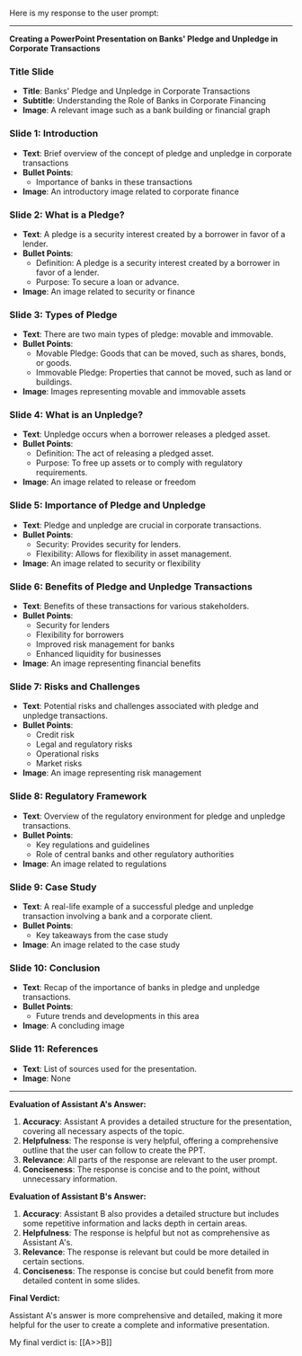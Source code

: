 
Here is my response to the user prompt:

---

**Creating a PowerPoint Presentation on Banks' Pledge and Unpledge in Corporate Transactions**

### Title Slide
- **Title**: Banks' Pledge and Unpledge in Corporate Transactions
- **Subtitle**: Understanding the Role of Banks in Corporate Financing
- **Image**: A relevant image such as a bank building or financial graph

### Slide 1: Introduction
- **Text**: Brief overview of the concept of pledge and unpledge in corporate transactions
- **Bullet Points**:
  - Importance of banks in these transactions
- **Image**: An introductory image related to corporate finance

### Slide 2: What is a Pledge?
- **Text**: A pledge is a security interest created by a borrower in favor of a lender.
- **Bullet Points**:
  - Definition: A pledge is a security interest created by a borrower in favor of a lender.
  - Purpose: To secure a loan or advance.
- **Image**: An image related to security or finance

### Slide 3: Types of Pledge
- **Text**: There are two main types of pledge: movable and immovable.
- **Bullet Points**:
  - Movable Pledge: Goods that can be moved, such as shares, bonds, or goods.
  - Immovable Pledge: Properties that cannot be moved, such as land or buildings.
- **Image**: Images representing movable and immovable assets

### Slide 4: What is an Unpledge?
- **Text**: Unpledge occurs when a borrower releases a pledged asset.
- **Bullet Points**:
  - Definition: The act of releasing a pledged asset.
  - Purpose: To free up assets or to comply with regulatory requirements.
- **Image**: An image related to release or freedom

### Slide 5: Importance of Pledge and Unpledge
- **Text**: Pledge and unpledge are crucial in corporate transactions.
- **Bullet Points**:
  - Security: Provides security for lenders.
  - Flexibility: Allows for flexibility in asset management.
- **Image**: An image related to security or flexibility

### Slide 6: Benefits of Pledge and Unpledge Transactions
- **Text**: Benefits of these transactions for various stakeholders.
- **Bullet Points**:
  - Security for lenders
  - Flexibility for borrowers
  - Improved risk management for banks
  - Enhanced liquidity for businesses
- **Image**: An image representing financial benefits

### Slide 7: Risks and Challenges
- **Text**: Potential risks and challenges associated with pledge and unpledge transactions.
- **Bullet Points**:
  - Credit risk
  - Legal and regulatory risks
  - Operational risks
  - Market risks
- **Image**: An image representing risk management

### Slide 8: Regulatory Framework
- **Text**: Overview of the regulatory environment for pledge and unpledge transactions.
- **Bullet Points**:
  - Key regulations and guidelines
  - Role of central banks and other regulatory authorities
- **Image**: An image related to regulations

### Slide 9: Case Study
- **Text**: A real-life example of a successful pledge and unpledge transaction involving a bank and a corporate client.
- **Bullet Points**:
  - Key takeaways from the case study
- **Image**: An image related to the case study

### Slide 10: Conclusion
- **Text**: Recap of the importance of banks in pledge and unpledge transactions.
- **Bullet Points**:
  - Future trends and developments in this area
- **Image**: A concluding image

### Slide 11: References
- **Text**: List of sources used for the presentation.
- **Image**: None

---

**Evaluation of Assistant A's Answer:**

1. **Accuracy**: Assistant A provides a detailed structure for the presentation, covering all necessary aspects of the topic.
2. **Helpfulness**: The response is very helpful, offering a comprehensive outline that the user can follow to create the PPT.
3. **Relevance**: All parts of the response are relevant to the user prompt.
4. **Conciseness**: The response is concise and to the point, without unnecessary information.

**Evaluation of Assistant B's Answer:**

1. **Accuracy**: Assistant B also provides a detailed structure but includes some repetitive information and lacks depth in certain areas.
2. **Helpfulness**: The response is helpful but not as comprehensive as Assistant A's.
3. **Relevance**: The response is relevant but could be more detailed in certain sections.
4. **Conciseness**: The response is concise but could benefit from more detailed content in some slides.

**Final Verdict:**

Assistant A's answer is more comprehensive and detailed, making it more helpful for the user to create a complete and informative presentation.

My final verdict is: [[A>>B]]